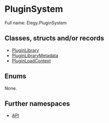 ﻿
# PluginSystem

Full name: Elegy.PluginSystem

## Classes, structs and/or records

* [PluginLibrary](PluginLibrary.md)
* [PluginLibraryMetadata](PluginLibraryMetadata.md)
* [PluginLoadContext](PluginLoadContext.md)

## Enums

None.

## Further namespaces

* [API](API/index.md)

